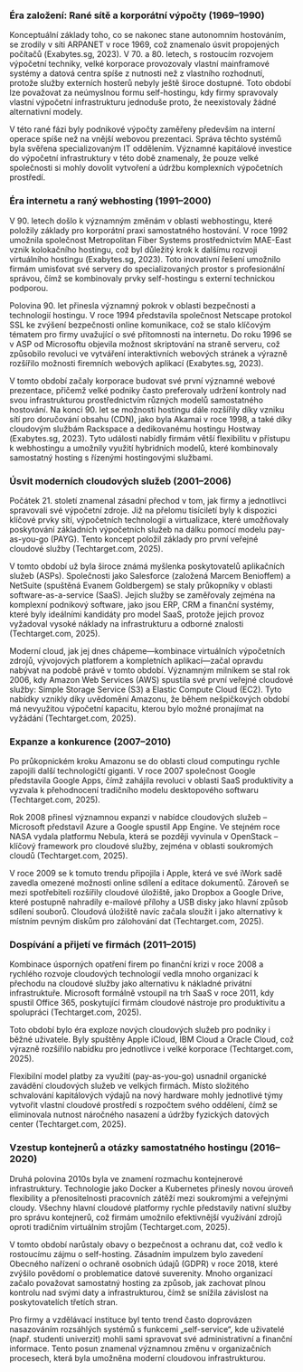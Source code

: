 ### **Éra založení: Rané sítě a korporátní výpočty (1969–1990)**

Konceptuální základy toho, co se nakonec stane autonomním hostováním, se zrodily v síti ARPANET v roce 1969, což znamenalo úsvit propojených počítačů (Еxabytes.sg, 2023). V 70. a 80. letech, s rostoucím rozvojem výpočetní techniky, velké korporace provozovaly vlastní mainframové systémy a datová centra spíše z nutnosti než z vlastního rozhodnutí, protože služby externích hosterů nebyly ještě široce dostupné. Toto období lze považovat za neúmyslnou formu self-hostingu, kdy firmy spravovaly vlastní výpočetní infrastrukturu jednoduše proto, že neexistovaly žádné alternativní modely.

V této rané fázi byly podnikové výpočty zaměřeny především na interní operace spíše než na vnější webovou prezentaci. Správa těchto systémů byla svěřena specializovaným IT oddělením. Významné kapitálové investice do výpočetní infrastruktury v této době znamenaly, že pouze velké společnosti si mohly dovolit vytvoření a údržbu komplexních výpočetních prostředí.

### **Éra internetu a raný webhosting (1991–2000)**

V 90. letech došlo k významným změnám v oblasti webhostingu, které položily základy pro korporátní praxi samostatného hostování. V roce 1992 umožnila společnost Metropolitan Fiber Systems prostřednictvím MAE-East vznik kolokačního hostingu, což byl důležitý krok k dalšímu rozvoji virtuálního hostingu (Еxabytes.sg, 2023). Toto inovativní řešení umožnilo firmám umisťovat své servery do specializovaných prostor s profesionální správou, čímž se kombinovaly prvky self-hostingu s externí technickou podporou.

Polovina 90. let přinesla významný pokrok v oblasti bezpečnosti a technologií hostingu. V roce 1994 představila společnost Netscape protokol SSL ke zvýšení bezpečnosti online komunikace, což se stalo klíčovým tématem pro firmy uvažující o své přítomnosti na internetu. Do roku 1996 se v ASP od Microsoftu objevila možnost skriptování na straně serveru, což způsobilo revoluci ve vytváření interaktivních webových stránek a výrazně rozšířilo možnosti firemních webových aplikací (Еxabytes.sg, 2023).

V tomto období začaly korporace budovat své první významné webové prezentace, přičemž velké podniky často preferovaly udržení kontroly nad svou infrastrukturou prostřednictvím různých modelů samostatného hostování. Na konci 90. let se možnosti hostingu dále rozšířily díky vzniku sítí pro doručování obsahu (CDN), jako byla Akamai v roce 1998, a také díky cloudovým službám Rackspace a dedikovanému hostingu Hostway (Еxabytes.sg, 2023). Tyto události nabídly firmám větší flexibilitu v přístupu k webhostingu a umožnily využití hybridních modelů, které kombinovaly samostatný hosting s řízenými hostingovými službami.

### **Úsvit moderních cloudových služeb (2001–2006)**

Počátek 21. století znamenal zásadní přechod v tom, jak firmy a jednotlivci spravovali své výpočetní zdroje. Již na přelomu tisíciletí byly k dispozici klíčové prvky sítí, výpočetních technologií a virtualizace, které umožňovaly poskytování základních výpočetních služeb na dálku pomocí modelu pay-as-you-go (PAYG). Tento koncept položil základy pro první veřejné cloudové služby (Techtarget.com, 2025).

V tomto období už byla široce známá myšlenka poskytovatelů aplikačních služeb (ASPs). Společnosti jako Salesforce (založená Marcem Benioffem) a NetSuite (spuštěná Evanem Goldbergem) se staly průkopníky v oblasti software-as-a-service (SaaS). Jejich služby se zaměřovaly zejména na komplexní podnikový software, jako jsou ERP, CRM a finanční systémy, které byly ideálními kandidáty pro model SaaS, protože jejich provoz vyžadoval vysoké náklady na infrastrukturu a odborné znalosti (Techtarget.com, 2025).

Moderní cloud, jak jej dnes chápeme—kombinace virtuálních výpočetních zdrojů, vývojových platforem a kompletních aplikací—začal opravdu nabývat na podobě právě v tomto období. Významným milníkem se stal rok 2006, kdy Amazon Web Services (AWS) spustila své první veřejné cloudové služby: Simple Storage Service (S3) a Elastic Compute Cloud (EC2). Tyto nabídky vznikly díky uvědomění Amazonu, že během nešpičkových období má nevyužitou výpočetní kapacitu, kterou bylo možné pronajímat na vyžádání (Techtarget.com, 2025).

### **Expanze a konkurence (2007–2010)**

Po průkopnickém kroku Amazonu se do oblasti cloud computingu rychle zapojili další technologičtí giganti. V roce 2007 společnost Google představila Google Apps, čímž zahájila revoluci v oblasti SaaS produktivity a vyzvala k přehodnocení tradičního modelu desktopového softwaru (Techtarget.com, 2025). 

Rok 2008 přinesl významnou expanzi v nabídce cloudových služeb – Microsoft představil Azure a Google spustil App Engine. Ve stejném roce NASA vydala platformu Nebula, která se později vyvinula v OpenStack – klíčový framework pro cloudové služby, zejména v oblasti soukromých cloudů (Techtarget.com, 2025).

V roce 2009 se k tomuto trendu připojila i Apple, která ve své iWork sadě zavedla omezené možnosti online sdílení a editace dokumentů. Zároveň se mezi spotřebiteli rozšířily cloudové úložiště, jako Dropbox a Google Drive, které postupně nahradily e-mailové přílohy a USB disky jako hlavní způsob sdílení souborů. Cloudová úložiště navíc začala sloužit i jako alternativy k místním pevným diskům pro zálohování dat (Techtarget.com, 2025).
### **Dospívání a přijetí ve firmách (2011–2015)**

Kombinace úsporných opatření firem po finanční krizi v roce 2008 a rychlého rozvoje cloudových technologií vedla mnoho organizací k přechodu na cloudové služby jako alternativu k nákladné privátní infrastruktuře. Microsoft formálně vstoupil na trh SaaS v roce 2011, kdy spustil Office 365, poskytující firmám cloudové nástroje pro produktivitu a spolupráci (Techtarget.com, 2025).

Toto období bylo éra exploze nových cloudových služeb pro podniky i běžné uživatele. Byly spuštěny Apple iCloud, IBM Cloud a Oracle Cloud, což výrazně rozšířilo nabídku pro jednotlivce i velké korporace (Techtarget.com, 2025).

Flexibilní model platby za využití (pay-as-you-go) usnadnil organické zavádění cloudových služeb ve velkých firmách. Místo složitého schvalování kapitálových výdajů na nový hardware mohly jednotlivé týmy vytvořit vlastní cloudové prostředí s rozpočtem svého oddělení, čímž se eliminovala nutnost náročného nasazení a údržby fyzických datových center (Techtarget.com, 2025).
### **Vzestup kontejnerů a otázky samostatného hostingu (2016–2020)**

Druhá polovina 2010s byla ve znamení rozmachu kontejnerové infrastruktury. Technologie jako Docker a Kubernetes přinesly novou úroveň flexibility a přenositelnosti pracovních zátěží mezi soukromými a veřejnými cloudy. Všechny hlavní cloudové platformy rychle představily nativní služby pro správu kontejnerů, což firmám umožnilo efektivnější využívání zdrojů oproti tradičním virtuálním strojům (Techtarget.com, 2025).

V tomto období narůstaly obavy o bezpečnost a ochranu dat, což vedlo k rostoucímu zájmu o self-hosting. Zásadním impulzem bylo zavedení Obecného nařízení o ochraně osobních údajů (GDPR) v roce 2018, které zvýšilo povědomí o problematice datové suverenity. Mnoho organizací začalo považovat samostatný hosting za způsob, jak zachovat plnou kontrolu nad svými daty a infrastrukturou, čímž se snížila závislost na poskytovatelích třetích stran.

Pro firmy a vzdělávací instituce byl tento trend často doprovázen nasazováním rozsáhlých systémů s funkcemi „self-service“, kde uživatelé (např. studenti univerzit) mohli sami spravovat své administrativní a finanční informace. Tento posun znamenal významnou změnu v organizačních procesech, která byla umožněna moderní cloudovou infrastrukturou.